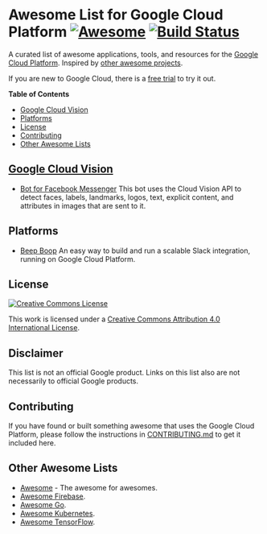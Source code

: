 # Awesome List for Google Cloud Platform [![Awesome](https://cdn.rawgit.com/sindresorhus/awesome/d7305f38d29fed78fa85652e3a63e154dd8e8829/media/badge.svg)](https://github.com/sindresorhus/awesome) [![Build Status](https://travis-ci.org/GoogleCloudPlatform/awesome-google-cloud.svg?branch=master)](https://travis-ci.org/GoogleCloudPlatform/awesome-google-cloud)

A curated list of awesome applications, tools, and resources for the [Google
Cloud Platform](https://cloud.google.com).  Inspired by [other awesome
projects](https://github.com/sindresorhus/awesome).

If you are new to Google Cloud, there is a [free
trial](https://cloud.google.com/free-trial/) to try it out.

<!-- START doctoc generated TOC please keep comment here to allow auto update -->
<!-- DON'T EDIT THIS SECTION, INSTEAD RE-RUN doctoc TO UPDATE -->
**Table of Contents**

- [Google Cloud Vision](#google-cloud-vision)
- [Platforms](#platforms)
- [License](#license)
- [Contributing](#contributing)
- [Other Awesome Lists](#other-awesome-lists)

<!-- END doctoc generated TOC please keep comment here to allow auto update -->

## [Google Cloud Vision](https://cloud.google.com/vision/)

- [Bot for Facebook Messenger](https://github.com/jshin49/fb-vision-bot) This
  bot uses the Cloud Vision API to detect faces, labels, landmarks, logos,
  text, explicit content, and attributes in images that are sent to it.


## Platforms

- [Beep Boop](https://beepboophq.com/) An easy way to build and run a scalable
  Slack integration, running on Google Cloud Platform.


## License

[![Creative Commons License](https://i.creativecommons.org/l/by/4.0/88x31.png)](http://creativecommons.org/licenses/by/4.0/)

This work is licensed under a [Creative Commons Attribution 4.0 International License](http://creativecommons.org/licenses/by/4.0/).


## Disclaimer

This list is not an official Google product.  Links on this list also are not
necessarily to official Google products.


## Contributing

If you have found or built something awesome that uses the Google Cloud
Platform, please follow the instructions in [CONTRIBUTING.md](CONTRIBUTING.md)
to get it included here.


## Other Awesome Lists

- [Awesome](https://github.com/sindresorhus/awesome) - The awesome for awesomes.
- [Awesome Firebase](https://github.com/afonsopacifer/awesome-firebase).
- [Awesome Go](https://github.com/avelino/awesome-go).
- [Awesome Kubernetes](https://github.com/ramitsurana/awesome-kubernetes).
- [Awesome TensorFlow](https://github.com/jtoy/awesome-tensorflow).

